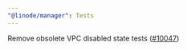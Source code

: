 ```yaml
---
"@linode/manager": Tests
---
```


Remove obsolete VPC disabled state tests ([#10047](https://github.com/linode/manager/pull/10047))
